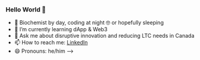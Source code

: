 ### Hello World 👋


- 🔭 Biochemist by day, coding at night 🤓 or hopefully sleeping 
- 🌱 I’m currently learning dApp & Web3 
- 💬 Ask me about disruptive innovation and reducing LTC needs in Canada
- 📫 How to reach me: [LinkedIn](https://www.linkedin.com/in/williamhsu0/)
- 😄 Pronouns: he/him
-->
